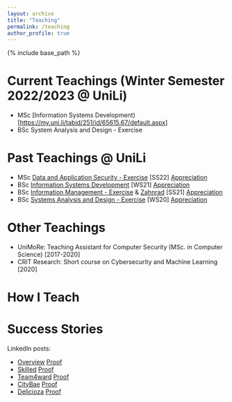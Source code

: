 ```yaml
---
layout: archive
title: "Teaching"
permalink: /teaching
author_profile: true
---
```


{% include base_path %}

Current Teachings (Winter Semester 2022/2023 @ UniLi)
======
* <span class='badge badge-primary'><i class="fa fa-graduation-cap" aria-hidden="true"></i>MSc</span> [Information Systems Development)[https://my.uni.li/tabid/251/id/65615.67/default.aspx]
* <span class='badge badge-danger'><i class="fa fa-graduation-cap" aria-hidden="true"></i>BSc</span> System Analysis and Design - Exercise 

Past Teachings @ UniLi
======
* <span class='badge badge-primary'><i class="fa fa-graduation-cap" aria-hidden="true"></i>MSc</span> [Data and Application Security - Exercise](https://my.uni.li/tabid/251/id/63771.67/default.aspx) [SS22] <a class="btn btn-outline-primary my-1 mr-1 btn-sm" href="{{ base_path }}/files/feedback/das22.png" target="_blank" rel="noopener">Appreciation</a>
* <span class='badge badge-danger'><i class="fa fa-graduation-cap" aria-hidden="true"></i>BSc</span> [Information Systems Development](https://my.uni.li/tabid/251/id/63054.67/default.aspx) [WS21] <a class="btn btn-outline-primary my-1 mr-1 btn-sm" href="{{ base_path }}/files/feedback/isd20.png" target="_blank" rel="noopener">Appreciation</a>
* <span class='badge badge-danger'><i class="fa fa-graduation-cap"  aria-hidden="true"></i>BSc</span> [Information Management - Exercise](https://my.uni.li/tabid/251/id/61542.67/default.aspx) & [Zahnrad](https://my.uni.li/tabid/251/id/61584.67/default.aspx) [SS21] <a class="btn btn-outline-primary my-1 mr-1 btn-sm" href="{{ base_path }}/files/feedback/im21.png" target="_blank" rel="noopener">Appreciation</a>
* <span class='badge badge-danger'><i class="fa fa-graduation-cap" aria-hidden="true"></i>BSc</span> [Systems Analysis and Design - Exercise](https://my.uni.li/tabid/251/id/59692.67/default.aspx) [WS20] <a class="btn btn-outline-primary my-1 mr-1 btn-sm" href="{{ base_path }}/files/feedback/sad20.png" target="_blank" rel="noopener">Appreciation</a>
 
Other Teachings
====== 
* UniMoRe: Teaching Assistant for Computer Security (MSc. in Computer Science) [2017-2020]
* CRIT Research: Short course on Cybersecurity and Machine Learning [2020]


How I Teach
====== 



Success Stories
======

LinkedIn posts:
* [Overview](https://www.linkedin.com/pulse/computer-science-fun-universit-t-liechtenstein/) <a class="btn btn-outline-primary my-1 mr-1 btn-sm" href="{{ base_path }}/files/success/isd21_overview.png" target="_blank" rel="noopener">Proof</a>
* [Skilled](https://www.linkedin.com/pulse/how-select-most-suitable-employee-given-task-/) <a class="btn btn-outline-primary my-1 mr-1 btn-sm" href="{{ base_path }}/files/success/isd21_skilled.png" target="_blank" rel="noopener">Proof</a>
* [Team4ward](https://www.linkedin.com/pulse/looking-cheap-fuel-station-nearby-ask-alexa-/) <a class="btn btn-outline-primary my-1 mr-1 btn-sm" href="{{ base_path }}/files/success/isd21_team4ward.png" target="_blank" rel="noopener">Proof</a>
* [CityBae](https://www.linkedin.com/pulse/planning-next-city-visit-let-citybae-guide-you-/) <a class="btn btn-outline-primary my-1 mr-1 btn-sm" href="{{ base_path }}/files/success/isd21_citybae.png" target="_blank" rel="noopener">Proof</a>
* [Delicioza](https://www.linkedin.com/posts/advije-rizvani-124006227_unili-university-liechtenstein-activity-6912382791099793408-VzgR?utm_source=linkedin_share&utm_medium=member_desktop_web)
<a class="btn btn-outline-primary my-1 mr-1 btn-sm" href="{{ base_path }}/files/success/isd21_delicioza.png" target="_blank" rel="noopener">Proof</a>

